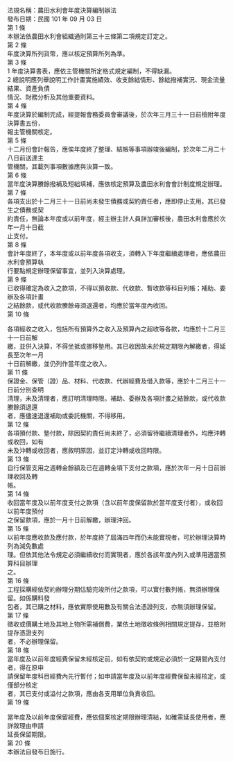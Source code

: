 法規名稱：農田水利會年度決算編制辦法  
發布日期：民國 101 年 09 月 03 日  
第 1 條  
本辦法依農田水利會組織通則第三十三條第二項規定訂定之。  
第 2 條  
年度決算所列貨幣，應以核定預算所列為準。  
第 3 條  
1 年度決算書表，應依主管機關所定格式規定編制，不得缺漏。  
2 總說明應列舉說明工作計畫實施績效、收支餘絀情形、餘絀撥補實況、現金流量結果、資產負債  
情況、財務分析及其他重要資料。  
第 4 條  
年度決算於編制完成，經提報會務委員會審議後，於次年三月三十一日前檢附年度決算書五份，  
報主管機關核定。  
第 5 條  
十二月份會計報告，應俟年度終了整理、結帳等事項辦竣後編制，於次年二月二十八日前送達主  
管機關，其載列事項數據應與決算一致。  
第 6 條  
當年度決算賸餘撥補及短絀填補，應依核定預算及農田水利會會計制度規定辦理。  
第 7 條  
各項支出於十二月三十一日前尚未發生債務或契約責任者，應即停止支用。其已發生之債務或契  
約責任，無論本年度或以前年度，經主辦主計人員詳加審核後，農田水利會應於次年一月十日截  
止支付。  
第 8 條  
會計年度終了，本年度或以前年度各項收支，須轉入下年度繼續處理者，應依農田水利會預算執  
行要點規定辦理保留事宜，並列入決算處理。  
第 9 條  
已收得確定為收入之款項，不得以預收款、代收款、暫收款等科目列帳；補助、委辦及各項計畫  
之結餘款，或代收款賸餘毋須退還者，均應於當年度內收回。  
第 10 條  


各項經收之收入，包括所有預算外之收入及預算內之超收等各款，均應於十二月三十一日前解  
繳，並併入決算，不得坐抵或挪移墊用。其已收因故未於規定期限內解繳者，得延長至次年一月  
十日前解繳，並仍列作當年度之收入。  
第 11 條  
保證金、保管（證）品、材料、代收款、代辦經費及借入款等，應於十二月三十一日前分別查明  
清理，未及清理者，應訂明清理時限。補助、委辦及各項計畫之結餘款，或代收款賸餘須退還  
者，應儘速退還補助或委託機關，不得移用。  
第 12 條  
各項預付款、墊付款，除因契約責任尚未終了，必須留待繼續清理者外，均應沖轉或收回，如有  
未及沖轉或收回者，應敘明原因，並訂定沖轉或收回時限。  
第 13 條  
自行保管支用之週轉金餘額及已在週轉金項下支付之款項，應於次年一月十日前辦理收回及轉  
帳。  
第 14 條  
收回當年度及以前年度支付之款項（含以前年度保留款於當年度支付者），或收回以前年度預付  
之保留款項，應於一月十日前解繳，辦理沖回。  
第 15 條  
以前年度應收款及應付款，於年度終了屆滿四年而仍未能實現者，可於辦理決算時列為減免數處  
理。但依其他法令規定必須繼續收付而實現者，應於各該年度內列入或準用適當預算科目辦理  
之。  
第 16 條  
工程採購經依契約辦理分期估驗完竣所付之款項，可以實付數列帳，無須辦理保留。如係購料發  
包者，其已購之材料，應依實際使用數及有關合法憑證列支，亦無須辦理保留。  
第 17 條  
徵收或價購土地及其地上物所需補償費，業依土地徵收條例相關規定提存，並檢附提存憑證支列  
者，不必辦理保留。  
第 18 條  
當年度及以前年度經費保留未經核定前，如有依契約或規定必須於一定期間內支付者，得在原申  
請保留年度科目經費內先行暫付；如申請當年度及以前年度經費保留未經核定，或僅部分核定  
者，其已支付或溢付之款項，應由各支用單位負責收回。  
第 19 條  


當年度及以前年度保留經費，應依個案核定期限辦理清結，如確需延長使用者，應詳敘理由申請  
延長保留期限。  
第 20 條  
本辦法自發布日施行。  


